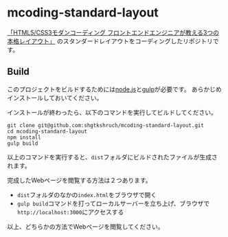 # mcoding-standard-layout

[「HTML5/CSS3モダンコーディング フロントエンドエンジニアが教える3つの本格レイアウト」](http://www.shoeisha.co.jp/book/detail/9784798141572)
のスタンダードレイアウトをコーディングしたリポジトリです。

## Build

このプロジェクトをビルドするためには[node.js](https://nodejs.org/en/)と[gulp](http://gulpjs.com/)が必要です。
あらかじめインストールしておいてください。

インストールが終わったら、以下のコマンドを実行してビルドしてください。

```
git clone git@github.com:shgtkshruch/mcoding-standard-layout.git
cd mcoding-standard-layout
npm install
gulp build
```

以上のコマンドを実行すると、`dist`フォルダにビルドされたファイルが生成されます。

完成したWebページを閲覧する方法は２つあります。
- `dist`フォルダのなかの`index.html`をブラウザで開く
- `gulp build`コマンドを打ってローカルサーバーを立ち上げ、ブラウザで`http://localhost:3000`にアクセスする

以上、どちらかの方法でWebページを閲覧してください。
